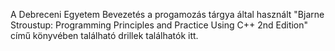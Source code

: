 A Debreceni Egyetem Bevezetés a progamozás tárgya által használt "Bjarne Stroustup: Programming Principles and Practice Using C++ 2nd Edition" című könyvében található drillek találhatók itt.
